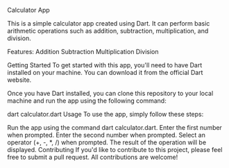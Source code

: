 
Calculator App

This is a simple calculator app created using Dart. It can perform basic arithmetic operations such as addition, subtraction, multiplication, and division.

Features:
Addition
Subtraction
Multiplication
Division

Getting Started
To get started with this app, you'll need to have Dart installed on your machine. You can download it from the official Dart website.

Once you have Dart installed, you can clone this repository to your local machine and run the app using the following command:

dart calculator.dart
Usage
To use the app, simply follow these steps:

Run the app using the command dart calculator.dart.
Enter the first number when prompted.
Enter the second number when prompted.
Select an operator (+, -, *, /) when prompted.
The result of the operation will be displayed.
Contributing
If you'd like to contribute to this project, please feel free to submit a pull request. All contributions are welcome!
